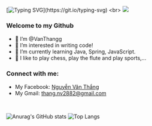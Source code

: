 [![Typing SVG](https://readme-typing-svg.herokuapp.com?font=&size=25&center=true&vCenter=true&lines=Hey%2C+there.....;I'm+Nguyễn+Văn+Thắng;Nice+to+meet+you!)](https://git.io/typing-svg)
<br>
![](https://komarev.com/ghpvc/?username=thangnv2882&color=green)


### Welcome to my Github
- 🌱 I’m @VanThangg  <img src="https://monophy.com/media/Q7SKqn3G97xpmfSOvG/monophy.gif" width="15px">
- 👀  I’m interested in writing code!
- 🌱  I’m currently learning Java, Spring, JavaScript.
- 👯  I like to play chess, play the flute and play sports,...
### Connect with me:
- My Facebook: <a href="https://www.facebook.com/thang.nv2882" target="blank">Nguyễn Văn Thắng</a>
- My Gmail: thang.nv2882@gmail.com 

<br>


![Anurag's GitHub stats](https://github-readme-stats.vercel.app/api?username=thangnv2882&show_icons=true&theme=radical)
![Top Langs](https://github-readme-stats.vercel.app/api/top-langs/?username=thangnv2882&theme=radical)
